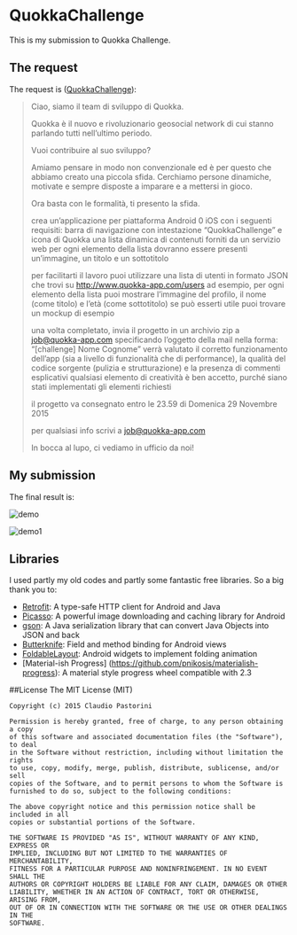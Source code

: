 # QuokkaChallenge

This is my submission to Quokka Challenge.

## The request
The request is ([QuokkaChallenge](http://www.quokka-app.com/challenge/)):
>Ciao, siamo il team di sviluppo di Quokka.
>
>Quokka è il nuovo e rivoluzionario geosocial network di cui stanno parlando tutti nell’ultimo periodo.
>
>Vuoi contribuire al suo sviluppo?
>
>Amiamo pensare in modo non convenzionale ed è per questo che abbiamo creato una piccola sfida.
>Cerchiamo persone dinamiche, motivate e sempre disposte a imparare e a mettersi in gioco.
>
>Ora basta con le formalità, ti presento la sfida.
>
>crea un’applicazione per piattaforma Android 0 iOS con i seguenti requisiti:
>barra di navigazione con intestazione “QuokkaChallenge” e icona di Quokka
>una lista dinamica di contenuti forniti da un servizio web
>per ogni elemento della lista dovranno essere presenti un’immagine, un titolo e un sottotitolo
>
>per facilitarti il lavoro puoi utilizzare una lista di utenti in formato JSON che trovi su http://www.quokka-app.com/users
>ad esempio, per ogni elemento della lista puoi mostrare l’immagine del profilo, il nome (come titolo) e l’età (come sottotitolo)
>se può esserti utile puoi trovare un mockup di esempio
>
>una volta completato, invia il progetto in un archivio zip a job@quokka-app.com specificando l’oggetto della mail nella forma: “[challenge] Nome Cognome”
>verrà valutato il corretto funzionamento dell’app (sia a livello di funzionalità che di performance), la qualità del codice sorgente (pulizia e strutturazione) e la presenza di commenti esplicativi
>qualsiasi elemento di creatività è ben accetto, purché siano stati implementati gli elementi richiesti
>
>il progetto va consegnato entro le 23.59 di Domenica 29 Novembre 2015
>
>per qualsiasi info scrivi a job@quokka-app.com
>
>
>In bocca al lupo, ci vediamo in ufficio da noi!

## My submission
The final result is:

![demo](demo.gif)

![demo1](demo1.gif)
 
## Libraries
I used partly my old codes and partly some fantastic free libraries.
So a big thank you to:

* [Retrofit](https://github.com/square/retrofit): A type-safe HTTP client for Android and Java
* [Picasso](https://github.com/square/picasso): A powerful image downloading and caching library for Android
* [gson](https://github.com/google/gson): A Java serialization library that can convert Java Objects into JSON and back
* [Butterknife](https://github.com/JakeWharton/butterknife): Field and method binding for Android views
* [FoldableLayout](https://github.com/alexvasilkov/FoldableLayout): Android widgets to implement folding animation
* [Material-ish Progress] (https://github.com/pnikosis/materialish-progress): A material style progress wheel compatible with 2.3

##License
    The MIT License (MIT)
    
    Copyright (c) 2015 Claudio Pastorini
    
    Permission is hereby granted, free of charge, to any person obtaining a copy
    of this software and associated documentation files (the "Software"), to deal
    in the Software without restriction, including without limitation the rights
    to use, copy, modify, merge, publish, distribute, sublicense, and/or sell
    copies of the Software, and to permit persons to whom the Software is
    furnished to do so, subject to the following conditions:
    
    The above copyright notice and this permission notice shall be included in all
    copies or substantial portions of the Software.
    
    THE SOFTWARE IS PROVIDED "AS IS", WITHOUT WARRANTY OF ANY KIND, EXPRESS OR
    IMPLIED, INCLUDING BUT NOT LIMITED TO THE WARRANTIES OF MERCHANTABILITY,
    FITNESS FOR A PARTICULAR PURPOSE AND NONINFRINGEMENT. IN NO EVENT SHALL THE
    AUTHORS OR COPYRIGHT HOLDERS BE LIABLE FOR ANY CLAIM, DAMAGES OR OTHER
    LIABILITY, WHETHER IN AN ACTION OF CONTRACT, TORT OR OTHERWISE, ARISING FROM,
    OUT OF OR IN CONNECTION WITH THE SOFTWARE OR THE USE OR OTHER DEALINGS IN THE
    SOFTWARE.